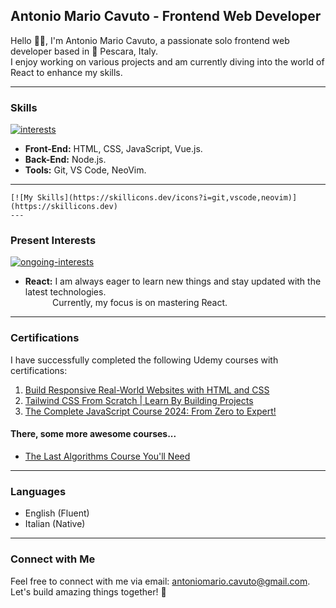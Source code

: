 ## Antonio Mario Cavuto - Frontend Web Developer
Hello 👋🏼, I'm Antonio Mario Cavuto, a passionate solo frontend web developer based in 📍 Pescara, Italy.  
I enjoy working on various projects and am currently diving into the world of React to enhance my skills.

---

### Skills
[![interests](https://skillicons.dev/icons?i=html,css,js,tailwind,vue,nodejs)](https://skillicons.dev)
- **Front-End:** HTML, CSS, JavaScript, Vue.js.
- **Back-End:** Node.js.
- **Tools:** Git, VS Code, NeoVim.
---

```### Tools
[![My Skills](https://skillicons.dev/icons?i=git,vscode,neovim)](https://skillicons.dev)
---
```

### Present Interests

[![ongoing-interests](https://skillicons.dev/icons?i=react)](#)

- **React:** I am always eager to learn new things and stay updated with the latest technologies.  
&nbsp;&nbsp;&nbsp;&nbsp;&nbsp;&nbsp;&nbsp;&nbsp;&nbsp;&nbsp;&nbsp;Currently, my focus is on mastering React.
---

### Certifications
I have successfully completed the following Udemy courses with certifications:
1. [Build Responsive Real-World Websites with HTML and CSS](https://www.udemy.com/certificate/UC-d9c5906c-ed3a-4634-975b-e3be8f5b3502/)
2. [Tailwind CSS From Scratch | Learn By Building Projects](https://www.udemy.com/certificate/UC-cb1585c0-1bf2-4d53-8b28-4697d508e305/)
3. [The Complete JavaScript Course 2024: From Zero to Expert!](https://www.udemy.com/certificate/UC-b98e3e9d-aeea-40c2-9c25-bba9cb7696f7/)
#### There, some more awesome courses...
+ [The Last Algorithms Course You'll Need](https://frontendmasters.com/courses/algorithms/)
---

### Languages
- English (Fluent)
- Italian (Native)

---

### Connect with Me
Feel free to connect with me via email: [antoniomario.cavuto@gmail.com](mailto:antoniomario.cavuto@gmail.com).  
Let's build amazing things together! 🚀
